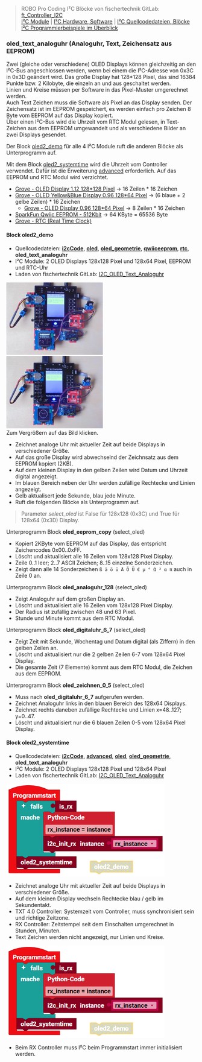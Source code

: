 
> ROBO Pro Coding I²C Blöcke von fischertechnik GitLab: [ft_Controller_I2C](https://git.fischertechnik-cloud.com/i2c/ft_Controller_I2C)\
> [I²C Module](https://elssner.github.io/ft-Controller-I2C/#tabelle-1) |
[I²C Hardware, Software](https://elssner.github.io/ft-Controller-I2C/#ic) |
[I²C Quellcodedateien, Blöcke](https://elssner.github.io/ft-Controller-I2C/#beschreibung-der-quellcodedateien-alphabetisch-geordnet)\
[I²C Programmierbeispiele im Überblick](../examples)


### oled_text_analoguhr (Analoguhr, Text, Zeichensatz aus EEPROM)

Zwei (gleiche oder verschiedene) OLED Displays können gleichzeitig an den I²C-Bus angeschlossen werden, wenn bei einem die I²C-Adresse von 0x3C in 0x3D geändert wird.
Das große Display hat 128*128 Pixel, das sind 16384 Punkte bzw. 2 Kilobyte, die einzeln an und aus geschaltet werden.\
Linien und Kreise müssen per Software in das Pixel-Muster umgerechnet werden.\
Auch Text Zeichen muss die Software als Pixel an das Display senden. Der Zeichensatz ist im EEPROM gespeichert, es werden einfach pro Zeichen 8 Byte vom EEPROM auf das Display kopiert.\
Über einen I²C-Bus wird die Uhrzeit vom RTC Modul gelesen, in Text-Zeichen aus dem EEPROM umgewandelt und als verschiedene Bilder an zwei Displays gesendet.

Der Block [oled2_demo](#block-oled2_demo) für alle 4 I²C Module ruft die anderen Blöcke als Unterprogramm auf.

Mit dem Block [oled2_systemtime](#block-oled2_systemtime) wird die Uhrzeit vom Controller verwendet. Dafür ist die Erweiterung [advanced](../#advancedpy) erforderlich. Auf das EEPROM und RTC Modul wird verzichtet.

* [Grove - OLED Display 1.12 128*128 Pixel](https://wiki.seeedstudio.com/Grove-OLED-Display-1.12-SH1107_V3.0) → 16 Zeilen * 16 Zeichen
* [Grove - OLED Yellow&Blue Display 0.96 128*64 Pixel](https://wiki.seeedstudio.com/Grove-OLED-Yellow&Blue-Display-0.96-SSD1315_V1.0) → (6 blaue + 2 gelbe Zeilen) * 16 Zeichen
  * [Grove - OLED Display 0.96 128*64 Pixel](https://wiki.seeedstudio.com/Grove-OLED_Display_0.96inch/) → 8 Zeilen * 16 Zeichen
* [SparkFun Qwiic EEPROM - 512Kbit](https://www.sparkfun.com/products/18355) → 64 KByte = 65536 Byte
* [Grove - RTC (Real Time Clock)](https://wiki.seeedstudio.com/Grove_High_Precision_RTC)


#### Block **oled2_demo**
* Quellcodedateien: **[i2cCode](../#i2ccodepy)**, **[oled](../#oledpy)**, **[oled_geometrie](../#oled_geometriepy)**, **[qwiiceeprom](../#qwiiceeprompy)**, **[rtc](../#rtcpy)**, **oled_text_analoguhr**
* I²C Module: 2 OLED Displays 128x128 Pixel und 128x64 Pixel, EEPROM und RTC-Uhr
* Laden von fischertechnik GitLab: [I2C_OLED_Text_Analoguhr](https://git.fischertechnik-cloud.com/i2c/I2C_OLED_Text_Analoguhr)

[![](DSC00536_256.JPG)](DSC00536.JPG) [![](DSC00540_256.JPG)](DSC00540.JPG)\
Zum Vergrößern auf das Bild klicken.

<!--
![](oled_text_analoguhr.png)
-->

* Zeichnet analoge Uhr mit aktueller Zeit auf beide Displays in verschiedener Größe.
* Auf das große Display wird abwechselnd der Zeichnsatz aus dem EEPROM kopiert (2KB).
* Auf dem kleinen Display in den gelben Zeilen wird Datum und Uhrzeit digital angezeigt.
* Im blauen Bereich neben der Uhr werden zufällige Rechtecke und Linien angezeigt.
* Gelb aktualisert jede Sekunde, blau jede Minute.
* Ruft die folgenden Blöcke als Unterprogramm auf.

> Parameter *select_oled* ist False für 128x128 (0x3C) und True für 128x64 (0x3D) Display.

Unterprogramm Block **oled_eeprom_copy** (select_oled)
* Kopiert 2KByte vom EEPROM auf das Display, das entspricht Zeichencodes 0x00..0xFF.
* Löscht und aktualisiert alle 16 Zeilen vom 128x128 Pixel Display.
* Zeile 0..1 leer; 2..7 ASCII Zeichen; 8..15 einzelne Sonderzeichen.
* Zeigt dann alle 14 Sonderzeichen `ß ä ö ü Ä Ö Ü € µ ° Ω ² α π` auch in Zeile 0 an.

Unterprogramm Block **oled_analoguhr_128** (select_oled)
* Zeigt Analoguhr auf dem großen Display an.
* Löscht und aktualisiert alle 16 Zeilen vom 128x128 Pixel Display.
* Der Radius ist zufällig zwischen 48 und 63 Pixel.
* Stunde und Minute kommt aus dem RTC Modul.

Unterprogramm Block **oled_digitaluhr_6_7** (select_oled)
* Zeigt Zeit mit Sekunde, Wochentag und Datum digital (als Ziffern) in den gelben Zeilen an.
* Löscht und aktualisiert nur die 2 gelben Zeilen 6-7 vom 128x64 Pixel Display.
* Die gesamte Zeit (7 Elemente) kommt aus dem RTC Modul, die Zeichen aus dem EEPROM.

Unterprogramm Block **oled_zeichnen_0_5** (select_oled)
* Muss nach  **oled_digitaluhr_6_7** aufgerufen werden.
* Zeichnet Analoguhr links in den blauen Bereich des 128x64 Displays.
* Zeichnet rechts daneben zufällige Rechtecke und Linien x=48..127; y=0..47.
* Löscht und aktualisiert nur die 6 blauen Zeilen 0-5 vom 128x64 Pixel Display.



#### Block **oled2_systemtime**
* Quellcodedateien: **[i2cCode](../#i2ccodepy)**, **[advanced](../#advancedpy)**, **[oled](../#oledpy)**, **[oled_geometrie](../#oled_geometriepy)**, **oled_text_analoguhr**
* I²C Module: 2 OLED Displays 128x128 Pixel und 128x64 Pixel
* Laden von fischertechnik GitLab: [I2C_OLED_Text_Analoguhr](https://git.fischertechnik-cloud.com/i2c/I2C_OLED_Text_Analoguhr)

![](oled2_systemtime.png)

* Zeichnet analoge Uhr mit aktueller Zeit auf beide Displays in verschiedener Größe.
* Auf dem kleinen Display wechseln Rechtecke blau / gelb im Sekundentakt.
* TXT 4.0 Controller: Systemzeit vom Controller, muss synchronisiert sein und richtige Zeitzone.
* RX Controller: Zeitstempel seit dem Einschalten umgerechnet in Stunden, Minuten.
* Text Zeichen werden nicht angezeigt, nur Linien und Kreise.

![](oled2_systemtime.png)
* Beim RX Controller muss I²C beim Programmstart immer initialisiert werden.
